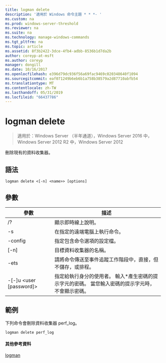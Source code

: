 ```yaml
---
title: logman delete
description: '適用於 Windows 命令主題 * * *- '
ms.custom: na
ms.prod: windows-server-threshold
ms.reviewer: na
ms.suite: na
ms.technology: manage-windows-commands
ms.tgt_pltfrm: na
ms.topic: article
ms.assetid: 8f3b2422-3dce-4fb4-adbb-8536b1d7da2b
author: coreyp-at-msft
ms.author: coreyp
manager: dongill
ms.date: 10/16/2017
ms.openlocfilehash: e396d79dc936f56a69fac9469c020348640f1094
ms.sourcegitcommit: eaf071249b6eb6b1a758b38579a2d87710abfb54
ms.translationtype: MT
ms.contentlocale: zh-TW
ms.lasthandoff: 05/31/2019
ms.locfileid: "66437786"
---
```

# <a name="logman-delete"></a>logman delete

>適用於：Windows Server （半年通道），Windows Server 2016 中，Windows Server 2012 R2 中，Windows Server 2012

刪除現有的資料收集器。  

## <a name="syntax"></a>語法  
```  
logman delete <[-n] <name>> [options]  
```  
## <a name="parameters"></a>參數  

|        參數        |                                                                               描述                                                                               |
|-------------------------|-------------------------------------------------------------------------------------------------------------------------------------------------------------------------|
|           /?            |                                                                    顯示即時線上說明。                                                                     |
|   -s <computer name>    |                                                          在指定的遠端電腦上執行命令。                                                          |
|     -config <value>     |                                                         指定包含命令選項的設定檔。                                                         |
|       [-n] <name>       |                                                                   目標資料收集器的名稱。                                                                    |
|          -ets           |                                              請將命令傳送至事件追蹤工作階段中，直接，但不儲存，或排程。                                               |
| -[-]u <user [password]> | 指定給執行身分的使用者。 輸入\*產生密碼的提示字元的密碼。 當您輸入密碼的提示字元時，不會顯示密碼。 |

## <a name="BKMK_examples"></a>範例  
下列命令會刪除資料收集器 perf_log。  
```  
logman delete perf_log  
```  
#### <a name="additional-references"></a>其他參考資料  
[logman](logman.md)  

